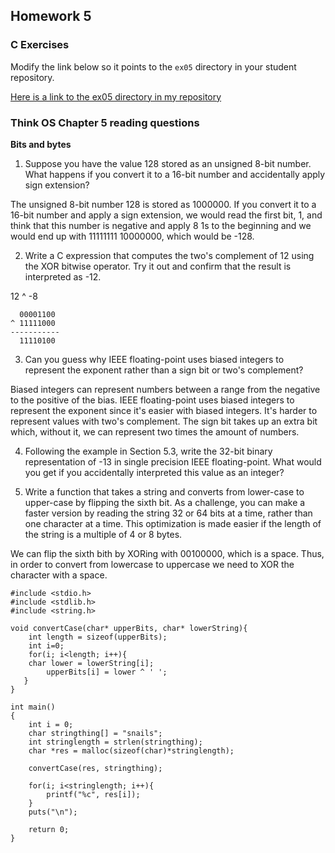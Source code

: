 ## Homework 5

### C Exercises

Modify the link below so it points to the `ex05` directory in your
student repository.

[Here is a link to the ex05 directory in my repository](https://github.com/YOUR_GITHUB_USERNAME_HERE/ExercisesInC/tree/master/exercises/ex05)

### Think OS Chapter 5 reading questions

**Bits and bytes**

1) Suppose you have the value 128 stored as an unsigned 8-bit number.  What happens if you convert
it to a 16-bit number and accidentally apply sign extension?

The unsigned 8-bit number 128 is stored as 1000000. If you convert it to a 16-bit number and apply a sign extension, we would read the first bit, 1, and think that this number is negative and apply 8 1s to the beginning and we would end up with 11111111 10000000, which would be -128.

2) Write a C expression that computes the two's complement of 12 using the XOR bitwise operator.
Try it out and confirm that the result is interpreted as -12.

12 ^ -8

```
  00001100
^ 11111000
-----------
  11110100
```

3) Can you guess why IEEE floating-point uses biased integers to represent the exponent rather than a
sign bit or two's complement?

Biased integers can represent numbers between a range from the negative to the positive of the bias. IEEE floating-point uses biased integers to represent the exponent since it's easier with biased integers. It's harder to represent values with two's complement. The sign bit takes up an extra bit which, without it, we can represent two times the amount of numbers.

4) Following the example in Section 5.3, write the 32-bit binary representation of -13 in single precision
IEEE floating-point.  What would you get if you accidentally interpreted this value as an integer?


5) Write a function that takes a string and converts from lower-case to upper-case by flipping the sixth bit.
As a challenge, you can make a faster version by reading the string 32 or 64 bits at a time, rather than one
character at a time.  This optimization is made easier if the length of the string is a multiple of 4 or 8 bytes.

We can flip the sixth bith by XORing with 00100000, which is a space. Thus, in order to convert from lowercase to uppercase we need to XOR the character with a space.

```
#include <stdio.h>
#include <stdlib.h>
#include <string.h>

void convertCase(char* upperBits, char* lowerString){
    int length = sizeof(upperBits);
    int i=0;
    for(i; i<length; i++){
	char lower = lowerString[i];
        upperBits[i] = lower ^ ' ';
   }
}

int main()
{
    int i = 0;
    char stringthing[] = "snails";
    int stringlength = strlen(stringthing);
    char *res = malloc(sizeof(char)*stringlength);

    convertCase(res, stringthing);

    for(i; i<stringlength; i++){
    	printf("%c", res[i]);
    }
    puts("\n");

    return 0;
}
```


